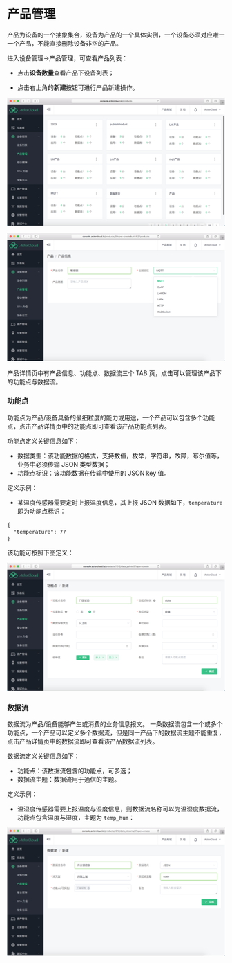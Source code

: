 # 产品管理

产品为设备的一个抽象集合，设备为产品的一个具体实例，一个设备必须对应唯一一个产品，不能直接删除设备非空的产品。

进入设备管理->产品管理，可查看产品列表：

- 点击**设备数量**查看产品下设备列表；

- 点击右上角的**新建**按钮可进行产品新建操作。

![](/assets/product_list.png)

![](/assets/product_create.png)


产品详情页中有产品信息、功能点、数据流三个 TAB 页，点击可以管理该产品下的功能点与数据流。

### 功能点

功能点为产品/设备具备的最细粒度的能力或用途，一个产品可以包含多个功能点，点击产品详情页中的功能点即可查看该产品功能点列表。


功能点定义关键信息如下：

- 数据类型：该功能数据的格式，支持数值，枚举，字符串，故障，布尔值等，业务中必须传输 JSON 类型数据；
- 功能点标识：该功能数据在传输中使用的 JSON key 值。

定义示例：

- 某温度传感器需要定时上报温度信息，其上报 JSON 数据如下，`temperature` 即为功能点标识：

```
{
  "temperature": 77
}
```

该功能可按照下图定义：

![](/assets/function_create.png)



### 数据流

数据流为产品/设备能够产生或消费的业务信息报文。
一条数据流包含一个或多个功能点，一个产品可以定义多个数据流，但是同一产品下的数据流主题不能重复，点击产品详情页中的数据流即可查看该产品数据流列表。


数据流定义关键信息如下：

- 功能点：该数据流包含的功能点，可多选；
- 数据流主题：数据流用于通信的主题。

定义示例：

- 温湿度传感器需要上报温度与湿度信息，则数据流名称可以为温湿度数据流，功能点包含温度与湿度，主题为 `temp_hum`：

![](/assets/stream_create.png)
